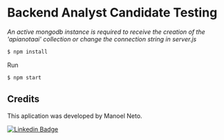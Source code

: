 <h1>Backend Analyst Candidate Testing</h1>


*An active mongodb instance is required to receive the creation of the 'apianotaai' collection or change the connection string in server.js*


```sh
$ npm install
```

Run
```sh
$ npm start
```

## Credits

This aplication was developed by Manoel Neto.

[![Linkedin Badge](https://img.shields.io/badge/-LinkedIn-blue?style=flat-square&logo=Linkedin&logoColor=white&link=https://www.linkedin.com/in/manoel-adiodato-de-morais-neto/)](https://www.linkedin.com/in/manoel-adiodato-de-morais-neto/)
